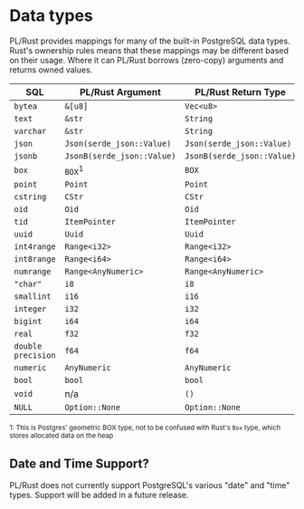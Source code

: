 # Data types

PL/Rust provides mappings for many of the built-in PostgreSQL data types.  Rust's ownership rules means that these
mappings may be different based on their usage.  Where it can PL/Rust borrows (zero-copy) arguments and returns
owned values.

| SQL                | PL/Rust Argument           | PL/Rust Return Type        |
|--------------------|----------------------------|----------------------------|
| `bytea`            | `&[u8]`                    | `Vec<u8>`                  |
| `text`             | `&str`                     | `String`                   |
| `varchar`          | `&str`                     | `String`                   |
| `json`             | `Json(serde_json::Value)`  | `Json(serde_json::Value)`  |
| `jsonb`            | `JsonB(serde_json::Value)` | `JsonB(serde_json::Value)` |
| `box`              | `BOX`<sup>1</sup>          | `BOX`                      |
| `point`            | `Point`                    | `Point`                    |
| `cstring`          | `CStr`                     | `CStr`                     |
| `oid`              | `Oid`                      | `Oid`                      |
| `tid`              | `ItemPointer`              | `ItemPointer`              |
| `uuid`             | `Uuid`                     | `Uuid`                     |
| `int4range`        | `Range<i32>`               | `Range<i32>`               |
| `int8range`        | `Range<i64>`               | `Range<i64>`               |
| `numrange`         | `Range<AnyNumeric>`        | `Range<AnyNumeric>`        |
| `"char"`           | `i8`                       | `i8`                       |
| `smallint`         | `i16`                      | `i16`                      |
| `integer`          | `i32`                      | `i32`                      |
| `bigint`           | `i64`                      | `i64`                      |
| `real`             | `f32`                      | `f32`                      |
| `double precision` | `f64`                      | `f64`                      |
| `numeric`          | `AnyNumeric`               | `AnyNumeric`               |
| `bool`             | `bool`                     | `bool`                     |
| `void`             | n/a                        | `()`                       |
| `NULL`             | `Option::None`             | `Option::None`             |

<sup>1: This is Postgres' geometric BOX type, not to be confused with Rust's `Box` type, which stores allocated data on the heap</sup>


## Date and Time Support?

PL/Rust does not currently support PostgreSQL's various "date" and "time" types.  Support will be added in a future
release.

